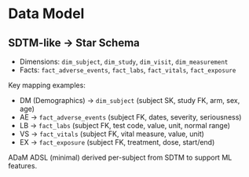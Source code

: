 # Data Model

## SDTM-like → Star Schema

- Dimensions: `dim_subject`, `dim_study`, `dim_visit`, `dim_measurement`
- Facts: `fact_adverse_events`, `fact_labs`, `fact_vitals`, `fact_exposure`

Key mapping examples:
- DM (Demographics) → `dim_subject` (subject SK, study FK, arm, sex, age)
- AE → `fact_adverse_events` (subject FK, dates, severity, seriousness)
- LB → `fact_labs` (subject FK, test code, value, unit, normal range)
- VS → `fact_vitals` (subject FK, vital measure, value, unit)
- EX → `fact_exposure` (subject FK, treatment, dose, start/end)

ADaM ADSL (minimal) derived per-subject from SDTM to support ML features.

